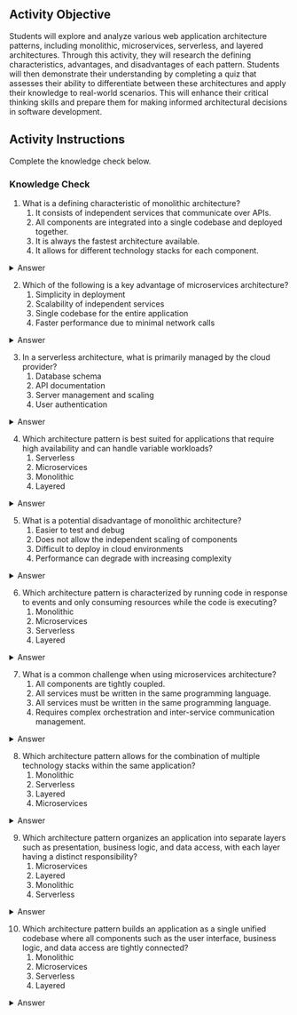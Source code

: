 ## Activity Objective

Students will explore and analyze various web application architecture patterns, including monolithic, microservices, serverless, and layered architectures. Through this activity, they will research the defining characteristics, advantages, and disadvantages of each pattern. Students will then demonstrate their understanding by completing a quiz that assesses their ability to differentiate between these architectures and apply their knowledge to real-world scenarios. This will enhance their critical thinking skills and prepare them for making informed architectural decisions in software development.



## Activity Instructions

Complete the knowledge check below.

### Knowledge Check
1. What is a defining characteristic of monolithic architecture?
    1. It consists of independent services that communicate over APIs.
    2. All components are integrated into a single codebase and deployed together.
    3. It is always the fastest architecture available.
    4. It allows for different technology stacks for each component.
<details closed> <summary>Answer</summary><p>A defining characteristic of monolithic architecture is that the entire application is built as a single, unified codebase where all components (like the user interface, business logic, and data access) are tightly connected and run together. This makes it easier to start with, but harder to scale or update parts independently, since a change in one area often means redeploying the whole system.</p></details>

2. Which of the following is a key advantage of microservices architecture?
    1. Simplicity in deployment
    2. Scalability of independent services
    3. Single codebase for the entire application
    4. Faster performance due to minimal network calls
<details closed> <summary>Answer</summary><p>A key advantage of microservices architecture is that the application is divided into smaller, independent services that can be developed, deployed, and scaled separately. This allows teams to work on different parts of the system at the same time, improves flexibility, and makes it easier to update or expand features without affecting the entire application.</p></details>

3. In a serverless architecture, what is primarily managed by the cloud provider?
    1. Database schema
    2. API documentation
    3. Server management and scaling
    4. User authentication
<details closed> <summary>Answer</summary><p>In a serverless architecture, the cloud provider primarily manages the servers and infrastructure needed to run the code. This means developers only focus on writing and deploying functions, while the cloud provider automatically handles scaling, availability, and maintenance of the underlying resources.</p></details>

4. Which architecture pattern is best suited for applications that require high availability and can handle variable workloads?
    1. Serverless
    2. Microservices
    3. Monolithic
    4. Layered
<details closed> <summary>Answer</summary><p>The architecture pattern best suited for applications that require high availability and can handle variable workloads is  a serverless architecture. In a serverless architecture, the cloud provider automatically scales resources up or down based on demand, ensuring the application remains available and efficient without the need to manage servers directly.</p></details>

5. What is a potential disadvantage of monolithic architecture?
    1. Easier to test and debug
    2. Does not allow the independent scaling of components
    3. Difficult to deploy in cloud environments
    4. Performance can degrade with increasing complexity
<details closed> <summary>Answer</summary><p>A potential disadvantage of monolithic architecture is that it does not allow the independent scaling of components. Because everything is built as one large, unified codebase, if a single feature needs more resources, the entire application must be scaled, which is inefficient and resource-heavy.</p></details>

6. Which architecture pattern is characterized by running code in response to events and only consuming resources while the code is executing?
    1. Monolithic
    2. Microservices
    3. Serverless
    4. Layered
<details closed> <summary>Answer</summary><p>The architecture pattern characterized by running code in response to events and only consuming resources while the code is executing is serverless. In this model, functions are triggered by specific events, and the cloud provider automatically allocates and releases resources, so you only pay for the actual execution time.</p></details>

7. What is a common challenge when using microservices architecture?
    1. All components are tightly coupled.
    2. All services must be written in the same programming language.
    3. All services must be written in the same programming language.
    4. Requires complex orchestration and inter-service communication management.
<details closed> <summary>Answer</summary><p>A common challenge when using microservices architecture is that it requires complex orchestration and inter-service communication management. Because services are independent and distributed, coordinating how they interact, share data, and remain reliable adds extra complexity compared to a single unified system.</p></details>

8. Which architecture pattern allows for the combination of multiple technology stacks within the same application?
    1. Monolithic
    2. Serverless
    3. Layered
    4. Microservices
<details closed> <summary>Answer</summary><p>The architecture pattern that allows for the combination of multiple technology stacks within the same application is microservices. Because each service is independent, different teams can use the programming language, framework, or database that best suits their needs, making it possible to mix technologies within one overall system.</p></details>

9. Which architecture pattern organizes an application into separate layers such as presentation, business logic, and data access, with each layer having a distinct responsibility?
    1. Microservices
    2. Layered
    3. Monolithic
    4. Serverless
<details closed> <summary>Answer</summary><p>The layered architecture pattern organizes an application into separate parts such as presentation, business logic, and data access. Each part has its own responsibility and interacts only with the part directly above or below it. This clear division of responsibilities makes the system easier to design, update, and troubleshoot, since changes in one part usually do not affect the others.</p></details>

10. Which architecture pattern builds an application as a single unified codebase where all components such as the user interface, business logic, and data access are tightly connected?
    1. Monolithic
    2. Microservices
    3. Serverless
    4. Layered
<details closed> <summary>Answer</summary><p>The monolithic architecture pattern builds the entire application as one large unit where all parts are closely linked together. This makes it easier to start with because everything is in one place, but it becomes harder to update or scale individual parts since any change usually requires redeploying the whole system.</p></details>
